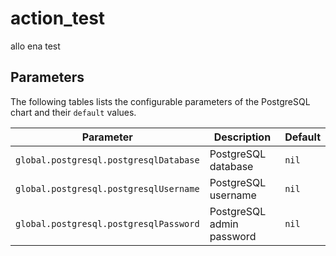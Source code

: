 # action_test
allo ena test

## Parameters

The following tables lists the configurable parameters of the PostgreSQL chart and their `default` values.

Parameter | Description | Default
--------- | ----------- | -------
`global.postgresql.postgresqlDatabase` | PostgreSQL database | `nil`
`global.postgresql.postgresqlUsername` | PostgreSQL username | `nil`
`global.postgresql.postgresqlPassword` | PostgreSQL admin password | `nil`
